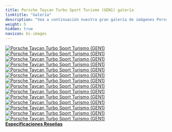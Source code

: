 ```yaml
---
title: Porsche Taycan Turbo Sport Turismo (GEN1) galería
linktitle: "Galería"
description: "Vea a continuación nuestra gran galería de imágenes Porsche Taycan Turbo Sport Turismo (GEN1). Haga clic en las imágenes para ver las versiones de alta resolución."
weight: 5
hidden: true
navicon: bi-images
---
```

<!-- markdownlint-disable MD033 -->
<div class="row" id ="my-gallery">
	<div class="pswp-grid-item col-6 col-md-4">
		<a href="https://media.evkx.net/multimedia/models/porsche/taycan/taycan_turbo_sport_turismo_gen1/exterior_1.jpg"
data-pswp-src="https://media.evkx.net/multimedia/models/porsche/taycan/taycan_turbo_sport_turismo_gen1/exterior_1.jpg"
data-pswp-width="3000"
data-pswp-height="2001" 
target="_blank">
			<img src="https://media.evkx.net/multimedia/models/porsche/taycan/taycan_turbo_sport_turismo_gen1/exterior_1_xst.jpg" alt="Porsche Taycan Turbo Sport Turismo (GEN1)" class="img-fluid " />
		</a>
	</div>
	<div class="pswp-grid-item col-6 col-md-4">
		<a href="https://media.evkx.net/multimedia/models/porsche/taycan/taycan_turbo_sport_turismo_gen1/exterior_2.jpg"
data-pswp-src="https://media.evkx.net/multimedia/models/porsche/taycan/taycan_turbo_sport_turismo_gen1/exterior_2.jpg"
data-pswp-width="3000"
data-pswp-height="2001" 
target="_blank">
			<img src="https://media.evkx.net/multimedia/models/porsche/taycan/taycan_turbo_sport_turismo_gen1/exterior_2_xst.jpg" alt="Porsche Taycan Turbo Sport Turismo (GEN1)" class="img-fluid " />
		</a>
	</div>
	<div class="pswp-grid-item col-6 col-md-4">
		<a href="https://media.evkx.net/multimedia/models/porsche/taycan/taycan_turbo_sport_turismo_gen1/exterior_3.jpg"
data-pswp-src="https://media.evkx.net/multimedia/models/porsche/taycan/taycan_turbo_sport_turismo_gen1/exterior_3.jpg"
data-pswp-width="3000"
data-pswp-height="2001" 
target="_blank">
			<img src="https://media.evkx.net/multimedia/models/porsche/taycan/taycan_turbo_sport_turismo_gen1/exterior_3_xst.jpg" alt="Porsche Taycan Turbo Sport Turismo (GEN1)" class="img-fluid " />
		</a>
	</div>
	<div class="pswp-grid-item col-6 col-md-4">
		<a href="https://media.evkx.net/multimedia/models/porsche/taycan/taycan_turbo_sport_turismo_gen1/exterior_4.jpg"
data-pswp-src="https://media.evkx.net/multimedia/models/porsche/taycan/taycan_turbo_sport_turismo_gen1/exterior_4.jpg"
data-pswp-width="3000"
data-pswp-height="2001" 
target="_blank">
			<img src="https://media.evkx.net/multimedia/models/porsche/taycan/taycan_turbo_sport_turismo_gen1/exterior_4_xst.jpg" alt="Porsche Taycan Turbo Sport Turismo (GEN1)" class="img-fluid " />
		</a>
	</div>
	<div class="pswp-grid-item col-6 col-md-4">
		<a href="https://media.evkx.net/multimedia/models/porsche/taycan/taycan_turbo_sport_turismo_gen1/frontseats_1.jpg"
data-pswp-src="https://media.evkx.net/multimedia/models/porsche/taycan/taycan_turbo_sport_turismo_gen1/frontseats_1.jpg"
data-pswp-width="3000"
data-pswp-height="2001" 
target="_blank">
			<img src="https://media.evkx.net/multimedia/models/porsche/taycan/taycan_turbo_sport_turismo_gen1/frontseats_1_xst.jpg" alt="Porsche Taycan Turbo Sport Turismo (GEN1)" class="img-fluid " />
		</a>
	</div>
	<div class="pswp-grid-item col-6 col-md-4">
		<a href="https://media.evkx.net/multimedia/models/porsche/taycan/taycan_turbo_sport_turismo_gen1/headlights_1.jpg"
data-pswp-src="https://media.evkx.net/multimedia/models/porsche/taycan/taycan_turbo_sport_turismo_gen1/headlights_1.jpg"
data-pswp-width="3000"
data-pswp-height="2000" 
target="_blank">
			<img src="https://media.evkx.net/multimedia/models/porsche/taycan/taycan_turbo_sport_turismo_gen1/headlights_1_xst.jpg" alt="Porsche Taycan Turbo Sport Turismo (GEN1)" class="img-fluid " />
		</a>
	</div>
	<div class="pswp-grid-item col-6 col-md-4">
		<a href="https://media.evkx.net/multimedia/models/porsche/taycan/taycan_turbo_sport_turismo_gen1/interior_1.jpg"
data-pswp-src="https://media.evkx.net/multimedia/models/porsche/taycan/taycan_turbo_sport_turismo_gen1/interior_1.jpg"
data-pswp-width="3000"
data-pswp-height="2001" 
target="_blank">
			<img src="https://media.evkx.net/multimedia/models/porsche/taycan/taycan_turbo_sport_turismo_gen1/interior_1_xst.jpg" alt="Porsche Taycan Turbo Sport Turismo (GEN1)" class="img-fluid " />
		</a>
	</div>
	<div class="pswp-grid-item col-6 col-md-4">
		<a href="https://media.evkx.net/multimedia/models/porsche/taycan/taycan_turbo_sport_turismo_gen1/interior_2.jpg"
data-pswp-src="https://media.evkx.net/multimedia/models/porsche/taycan/taycan_turbo_sport_turismo_gen1/interior_2.jpg"
data-pswp-width="3000"
data-pswp-height="2001" 
target="_blank">
			<img src="https://media.evkx.net/multimedia/models/porsche/taycan/taycan_turbo_sport_turismo_gen1/interior_2_xst.jpg" alt="Porsche Taycan Turbo Sport Turismo (GEN1)" class="img-fluid " />
		</a>
	</div>
	<div class="pswp-grid-item col-6 col-md-4">
		<a href="https://media.evkx.net/multimedia/models/porsche/taycan/taycan_turbo_sport_turismo_gen1/main_1.jpg"
data-pswp-src="https://media.evkx.net/multimedia/models/porsche/taycan/taycan_turbo_sport_turismo_gen1/main_1.jpg"
data-pswp-width="3000"
data-pswp-height="2000" 
target="_blank">
			<img src="https://media.evkx.net/multimedia/models/porsche/taycan/taycan_turbo_sport_turismo_gen1/main_1_xst.jpg" alt="Porsche Taycan Turbo Sport Turismo (GEN1)" class="img-fluid " />
		</a>
	</div>
	<div class="pswp-grid-item col-6 col-md-4">
		<a href="https://media.evkx.net/multimedia/models/porsche/taycan/taycan_turbo_sport_turismo_gen1/screens_1.jpg"
data-pswp-src="https://media.evkx.net/multimedia/models/porsche/taycan/taycan_turbo_sport_turismo_gen1/screens_1.jpg"
data-pswp-width="3000"
data-pswp-height="2001" 
target="_blank">
			<img src="https://media.evkx.net/multimedia/models/porsche/taycan/taycan_turbo_sport_turismo_gen1/screens_1_xst.jpg" alt="Porsche Taycan Turbo Sport Turismo (GEN1)" class="img-fluid " />
		</a>
	</div>
	<div class="pswp-grid-item col-6 col-md-4">
		<a href="https://media.evkx.net/multimedia/models/porsche/taycan/taycan_turbo_sport_turismo_gen1/secondrowseats_1.jpg"
data-pswp-src="https://media.evkx.net/multimedia/models/porsche/taycan/taycan_turbo_sport_turismo_gen1/secondrowseats_1.jpg"
data-pswp-width="3000"
data-pswp-height="1912" 
target="_blank">
			<img src="https://media.evkx.net/multimedia/models/porsche/taycan/taycan_turbo_sport_turismo_gen1/secondrowseats_1_xst.jpg" alt="Porsche Taycan Turbo Sport Turismo (GEN1)" class="img-fluid " />
		</a>
	</div>
	<div class="pswp-grid-item col-6 col-md-4">
		<a href="https://media.evkx.net/multimedia/models/porsche/taycan/taycan_turbo_sport_turismo_gen1/trunk_1.jpg"
data-pswp-src="https://media.evkx.net/multimedia/models/porsche/taycan/taycan_turbo_sport_turismo_gen1/trunk_1.jpg"
data-pswp-width="3000"
data-pswp-height="1747" 
target="_blank">
			<img src="https://media.evkx.net/multimedia/models/porsche/taycan/taycan_turbo_sport_turismo_gen1/trunk_1_xst.jpg" alt="Porsche Taycan Turbo Sport Turismo (GEN1)" class="img-fluid " />
		</a>
	</div>
	<div class="pswp-grid-item col-6 col-md-4">
		<a href="https://media.evkx.net/multimedia/models/porsche/taycan/taycan_turbo_sport_turismo_gen1/trunk_2.jpg"
data-pswp-src="https://media.evkx.net/multimedia/models/porsche/taycan/taycan_turbo_sport_turismo_gen1/trunk_2.jpg"
data-pswp-width="3000"
data-pswp-height="1747" 
target="_blank">
			<img src="https://media.evkx.net/multimedia/models/porsche/taycan/taycan_turbo_sport_turismo_gen1/trunk_2_xst.jpg" alt="Porsche Taycan Turbo Sport Turismo (GEN1)" class="img-fluid " />
		</a>
	</div>
	<div class="pswp-grid-item col-6 col-md-4">
		<a href="https://media.evkx.net/multimedia/models/porsche/taycan/taycan_turbo_sport_turismo_gen1/wheels_1.jpg"
data-pswp-src="https://media.evkx.net/multimedia/models/porsche/taycan/taycan_turbo_sport_turismo_gen1/wheels_1.jpg"
data-pswp-width="3000"
data-pswp-height="2001" 
target="_blank">
			<img src="https://media.evkx.net/multimedia/models/porsche/taycan/taycan_turbo_sport_turismo_gen1/wheels_1_xst.jpg" alt="Porsche Taycan Turbo Sport Turismo (GEN1)" class="img-fluid " />
		</a>
	</div>
</div>
<script type="module">
  import PhotoSwipeLightbox from '/js/photoswipe-lightbox.esm.js';
    const lightbox = new PhotoSwipeLightbox({
       gallery: '#my-gallery',
        children: 'a',
        pswpModule: () => import('/js/photoswipe.esm.js')
    });
lightbox.init();
</script>
<div class="mt-3 mb-3">
<a href="../specifications/" class="text-decoration-none text-black">
<strong><i class="bi-arrow-left"></i> Especificaciones </strong>
</a>
<a href="../reviews/" class="text-decoration-none text-black float-end">
<strong>Reseñas <i class="bi-arrow-right"></i></strong>
</a>
</div>
